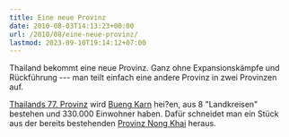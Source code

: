 ```yaml
---
title: Eine neue Provinz
date: 2010-08-03T14:13:23+00:00
url: /2010/08/eine-neue-provinz/
lastmod: 2023-09-10T19:14:12+07:00
---
```

Thailand bekommt eine neue Provinz. Ganz ohne Expansionskämpfe und Rückführung --- man teilt einfach eine andere Provinz in zwei Provinzen auf.

[Thailands 77. Provinz][1] wird [Bueng Karn][2] hei?en, aus 8 "Landkreisen" bestehen und 330.000 Einwohner haben. Dafür schneidet man ein Stück aus der bereits bestehenden [Provinz Nong Khai][3] heraus.

 [1]: http://www.nationmultimedia.com/home/Bueng-Karn-to-become-Thailands-77th-province-30135122.html
 [2]: http://en.wikipedia.org/wiki/Amphoe_Bueng_Kan
 [3]: http://en.wikipedia.org/wiki/Nong_Khai_Province
